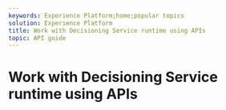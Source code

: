 ```yaml
---
keywords: Experience Platform;home;popular topics
solution: Experience Platform
title: Work with Decisioning Service runtime using APIs
topic: API guide
---
```


# Work with Decisioning Service runtime using APIs